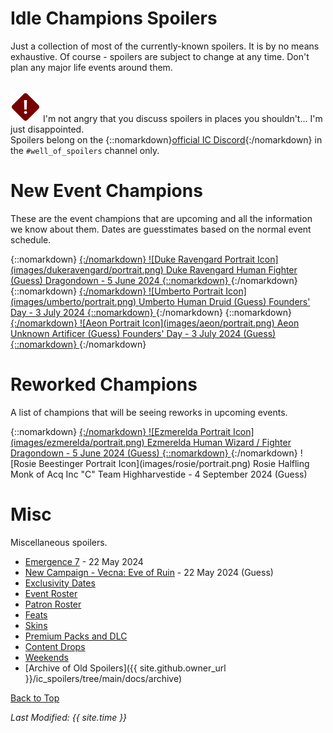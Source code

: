 # Idle Champions Spoilers

Just a collection of most of the currently-known spoilers. It is by no means exhaustive. Of course - spoilers are subject to change at any time. Don't plan any major life events around them.

<br/><span class="spoilerWarningRow">
<span class="spoilerWarningIcon">![Warning Icon](images/general/warning.png)</span>
<span class="spoilerWarning">I'm not angry that you discuss spoilers in places you shouldn't... I'm just disappointed.<br/>Spoilers belong on the {::nomarkdown}<a href="https://discord.gg/idlechampions" target="_blank">official IC Discord</a>{:/nomarkdown} in the `#well_of_spoilers` channel only.</span>
</span>

# New Event Champions

These are the event champions that are upcoming and all the information we know about them. Dates are guesstimates based on the normal event schedule.

<span class="indexChampionTableColumn">
{::nomarkdown}
<a href="dukeravengard.html">
{:/nomarkdown}
    <span class="indexChampionTableRow">
        <span class="indexChampionTableIcon">
            ![Duke Ravengard Portrait Icon](images/dukeravengard/portrait.png)
        </span>
        <span class="indexChampionTableInfo">
            <span class="indexChampionTableChampion">
                Duke Ravengard
            </span>
            <span class="indexChampionTableEvent">
                <span class="indexChampionTableNoLink">Human Fighter (Guess)</span>
            </span>
            <span class="indexChampionTableEvent">
                <span class="indexChampionTableNoLink">Dragondown - 5 June 2024</span>
            </span>
        </span>
    </span>
{::nomarkdown}
</a>
{:/nomarkdown}
{::nomarkdown}
<a href="umberto.html">
{:/nomarkdown}
    <span class="indexChampionTableRow">
        <span class="indexChampionTableIcon">
            ![Umberto Portrait Icon](images/umberto/portrait.png)
        </span>
        <span class="indexChampionTableInfo">
            <span class="indexChampionTableChampion">
                Umberto
            </span>
            <span class="indexChampionTableEvent">
                <span class="indexChampionTableNoLink">Human Druid (Guess)</span>
            </span>
            <span class="indexChampionTableEvent">
                <span class="indexChampionTableNoLink">Founders' Day - 3 July 2024</span>
            </span>
        </span>
    </span>
{::nomarkdown}
</a>
{:/nomarkdown}
{::nomarkdown}
<a href="aeon.html">
{:/nomarkdown}
    <span class="indexChampionTableRow">
        <span class="indexChampionTableIcon">
            ![Aeon Portrait Icon](images/aeon/portrait.png)
        </span>
        <span class="indexChampionTableInfo">
            <span class="indexChampionTableChampion">
                Aeon
            </span>
            <span class="indexChampionTableEvent">
                <span class="indexChampionTableNoLink">Unknown Artificer (Guess)</span>
            </span>
            <span class="indexChampionTableEvent">
                <span class="indexChampionTableNoLink">Founders' Day - 3 July 2024 (Guess)</span>
            </span>
        </span>
    </span>
{::nomarkdown}
</a>
{:/nomarkdown}
</span>

# Reworked Champions

A list of champions that will be seeing reworks in upcoming events.

<span class="indexChampionTableColumn">
{::nomarkdown}
<a href="ezmerelda.html">
{:/nomarkdown}
    <span class="indexChampionTableRow">
        <span class="indexChampionTableIcon">
            ![Ezmerelda Portrait Icon](images/ezmerelda/portrait.png)
        </span>
        <span class="indexChampionTableInfo">
            <span class="indexChampionTableChampion">
                Ezmerelda
            </span>
            <span class="indexChampionTableEvent">
                <span class="indexChampionTableNoLink">Human Wizard / Fighter</span>
            </span>
            <span class="indexChampionTableEvent">
                <span class="indexChampionTableNoLink">Dragondown - 5 June 2024 (Guess)</span>
            </span>
        </span>
    </span>
{::nomarkdown}
</a>
{:/nomarkdown}
    <span class="indexChampionTableRowNoHover">
        <span class="indexChampionTableIcon">
            ![Rosie Beestinger Portrait Icon](images/rosie/portrait.png)
        </span>
        <span class="indexChampionTableInfo">
            <span class="indexChampionTableChampion">
                Rosie
            </span>
            <span class="indexChampionTableEvent">
                <span class="indexChampionTableNoLink">Halfling Monk of Acq Inc "C" Team</span>
            </span>
            <span class="indexChampionTableEvent">
                <span class="indexChampionTableNoLink">Highharvestide - 4 September 2024 (Guess)</span>
            </span>
        </span>
    </span>
</span>

# Misc

Miscellaneous spoilers.

* [Emergence 7](emergence_7.md) - 22 May 2024
* [New Campaign - Vecna: Eve of Ruin](campaign_vecna.md) - 22 May 2024 (Guess)
* [Exclusivity Dates](exclusivitydates.md)
* [Event Roster](event_roster.md)
* [Patron Roster](patron_roster.md)
* [Feats](feats.md)
* [Skins](skins.md)
* [Premium Packs and DLC](premium.md)
* [Content Drops](contentdrops.md)
* [Weekends](weekends.md)
* [Archive of Old Spoilers]({{ site.github.owner_url }}/ic_spoilers/tree/main/docs/archive)

[Back to Top](#top)

*Last Modified: {{ site.time }}*